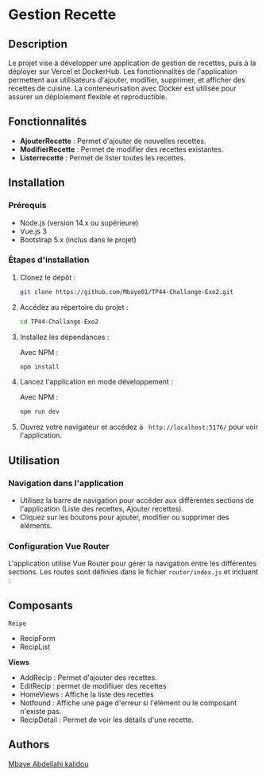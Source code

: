 # Gestion Recette

## Description

Le projet vise à développer une application de gestion de recettes, puis à la déployer sur Vercel et DockerHub. Les fonctionnalités de l'application permettent aux utilisateurs d'ajouter, modifier, supprimer, et afficher des recettes de cuisine. La conteneurisation avec Docker est utilisée pour assurer un déploiement flexible et reproductible.

## Fonctionnalités

- **AjouterRecette** : Permet d'ajouter de nouvelles recettes.
- **ModifierRecette** : Permet de modifier des recettes existantes.
- **Listerrecette** : Permet de lister toutes les recettes.

## Installation

### Prérequis

- Node.js (version 14.x ou supérieure)
- Vue.js 3
- Bootstrap 5.x (inclus dans le projet)

### Étapes d'installation

1. Clonez le dépôt :

   ```bash
   git clone https://github.com/Mbaye01/TP44-Challange-Exo2.git
   ```

2. Accédez au répertoire du projet :

   ```bash
   cd TP44-Challange-Exo2
   ```

3. Installez les dépendances :

   Avec NPM :

   ```bash
   npm install
   ```

4. Lancez l'application en mode développement :

   Avec NPM :

   ```bash
   npm run dev
   ```

5. Ouvrez votre navigateur et accédez à ` http://localhost:5176/` pour voir l'application.

## Utilisation

### Navigation dans l'application

- Utilisez la barre de navigation pour accéder aux différentes sections de l'application (Liste des recettes, Ajouter recettes).
- Cliquez sur les boutons pour ajouter, modifier ou supprimer des éléments.

### Configuration Vue Router

L'application utilise Vue Router pour gérer la navigation entre les différentes sections. Les routes sont définies dans le fichier `router/index.js` et incluent :

## Composants

`Reipe`

- RecipForm
- RecipList

**Views**

- AddRecip : Permet d'ajouter des recettes.
- EditRecip : permet de modifiuer des recettes
- HomeViews : Affiche la liste des recettes
- Notfound : Affiche une page d'erreur si l'élément ou le composant n'existe pas.
- RecipDetail : Permet de voir les détails d'une recette.

## Authors

[Mbaye Abdellahi kalidou](https://github.com/Mbaye01/TP44-Challange-Exo2.git)
